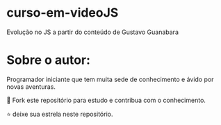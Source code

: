 # curso-em-videoJS
Evolução no JS a partir do conteúdo de Gustavo Guanabara



# Sobre o autor:
Programador iniciante que tem muita sede de conhecimento e ávido por novas aventuras. 

🤝 Fork este repositório para estudo e contribua com o conhecimento.

⭐ deixe sua estrela neste repositório.
